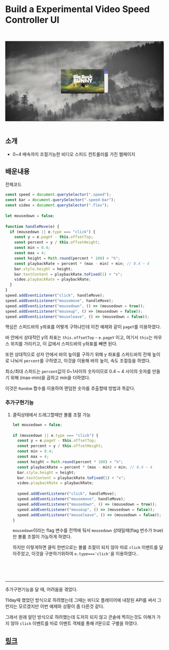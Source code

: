 # Build a Experimental Video Speed Controller UI

<br>

<img src="./speed.gif">

## 소개

- 0~4 배속까지 조절가능한 비디오 스피드 컨트롤러를 가진 웹페이지

## 배운내용

전체코드

```js
const speed = document.querySelector(".speed");
const bar = document.querySelector(".speed-bar");
const video = document.querySelector(".flex");

let mousedown = false;

function handleMove(e) {
  if (mousedown || e.type === "click") {
    const y = e.pageY - this.offsetTop;
    const percent = y / this.offsetHeight;
    const min = 0.4;
    const max = 4;
    const height = Math.round(percent * 100) + "%";
    const playbackRate = percent * (max - min) + min; // 0.4 ~ 4
    bar.style.height = height;
    bar.textContent = playbackRate.toFixed(1) + "x";
    video.playbackRate = playbackRate;
  }
}
speed.addEventListener("click", handleMove);
speed.addEventListener("mousemove", handleMove);
speed.addEventListener("mousedown", () => (mousedown = true));
speed.addEventListener("mouseup", () => (mousedown = false));
speed.addEventListener("mouseleave", () => (mousedown = false));
```

핵심은 스피드바의 y좌표를 어떻게 구하냐인데 이전 예제와 같이 `pageY`를 이용하였다.

바 안에서 상대적인 y의 좌표는 `this.offsetTop` - `e.pageY` 이고, 여기서 `this`는 마우스 위치를 가리키고, 이 값에서 스피드바의 y좌표를 빼면 된다.

또한 상대적으로 상자 안에서 바의 높이를 구하기 위해 y 좌표를 스피드바의 전체 높이로 나눠서 `percent`를 구하였고, 이것을 이용해 바의 높이, 속도 조절등을 하였다.

최소/최대 스피드는 `percent`값이 0~1사이의 숫자이므로 0.4 ~ 4 사이의 숫자를 만들기 위해 (max-min)을 곱하고 min을 더하였다.

이것은 `Random` 함수를 이용하여 랜덤한 숫자를 추출할때 방법과 똑같다.

### 추가구현기능

1. 클릭상태에서 드래그할때만 볼륨 조절 가능

   ```js
   let mousedown = false;

   if (mousedown || e.type === "click") {
     const y = e.pageY - this.offsetTop;
     const percent = y / this.offsetHeight;
     const min = 0.4;
     const max = 4;
     const height = Math.round(percent * 100) + "%";
     const playbackRate = percent * (max - min) + min; // 0.4 ~ 4
     bar.style.height = height;
     bar.textContent = playbackRate.toFixed(1) + "x";
     video.playbackRate = playbackRate;

     speed.addEventListener("click", handleMove);
     speed.addEventListener("mousemove", handleMove);
     speed.addEventListener("mousedown", () => (mousedown = true));
     speed.addEventListener("mouseup", () => (mousedown = false));
     speed.addEventListener("mouseleave", () => (mousedown = false));
   }
   ```

   `mousedown`이라는 flag 변수를 전역에 둬서 `mousedown` 상태일때(flag 번수가 true)만 볼륨 조절이 가능하게 하였다.

   하지만 이렇게하면 클릭 한번으로는 볼륨 조절이 되지 않아 따로 `click` 이벤트를 달아주었고, 이것을 구분하기위하여 `e.type==='click'`을 이용하였다..

<br/>
<br/>
<br/>

---

추가구현기능을 달 때, 어려움을 겪었다.

11day때 했었던 방식으로 하려했는데 그때는 비디오 플레이어에 내장된 API를 써서 그런지는 모르겠지만 이번 예제와 상황이 좀 다른것 같다.

그래서 원래 알던 방식으로 하려했는데 도저히 되지 않고 콘솔에 찍히는것도 이해가 가지 않아 `click` 이벤트를 따로 이벤트 객체를 통해 if문으로 구별을 하였다.

## [링크](https://steady-seahorse-fa2939.netlify.app)
